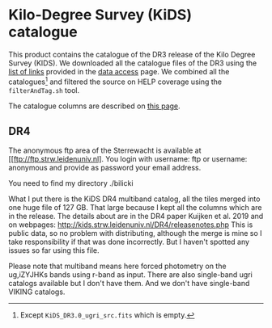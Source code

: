 Kilo-Degree Survey (KiDS) catalogue
===================================

This product contains the catalogue of the DR3 release of the Kilo Degree Survey
(KIDS).  We downloaded all the catalogue files of the DR3 using the [list of
links](http://kids.strw.leidenuniv.nl/DR3/kids_dr3.0_cat_wget.txt) provided in
the [data access](http://kids.strw.leidenuniv.nl/DR3/access.php) page.  We
combined all the catalogues[^1]  and filtered the source on HELP coverage using
the `filterAndTag.sh` tool.

The catalogue columns are described on [this
page](http://kids.strw.leidenuniv.nl/DR3/format.php).

[^1]: Except `KiDS_DR3.0_ugri_src.fits` which is empty.

## DR4

The anonymous ftp area of the Sterrewacht is available at
[[ftp://ftp.strw.leidenuniv.nl]. You login with username: ftp or
username: anonymous and provide as password your email address.

You need to find my directory ./bilicki

What I put there is the KiDS DR4 multiband catalog, all the tiles
merged into one huge file of 127 GB. That large because I kept all the
columns which are in the release. The details about are in the DR4
paper Kuijken et al. 2019 and on webpages:
http://kids.strw.leidenuniv.nl/DR4/releasenotes.php
This is public data, so no problem with distributing, although the
merge is mine so I take responsibility if that was done incorrectly.
But I haven't spotted any issues so far using this file.

Please note that multiband means here forced photometry on the
ug,iZYJHKs bands using r-band as input. There are also single-band
ugri catalogs available but I don't have them. And we don't have
single-band VIKING catalogs.

